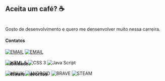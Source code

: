 ## Aceita um café? ☕

<br>Gosto de desenvolvimento e quero me densenvolver muito nessa carreira.

#### Contatos

[![EMAIL](https://img.shields.io/badge/Gmail-D14836?style=for-the-badge&logo=gmail&logoColor=white)](enzobottesini@gmail.com)
[![EMAIL](https://img.shields.io/badge/Instagram-E4405F?style=for-the-badge&logo=instagram&logoColor=white)](https://www.instagram.com/enzo_felipe_of/)

#### Habilidades
<div style="display: inline_block; margin-top: -40px" <br>  
  <img align="center" alt=" HTML 5" src="https://img.shields.io/badge/HTML5-E34F26?style=for-the-badge&logo=html5&logoColor=white" />
  <img align="center" alt=" CSS 3" src="https://img.shields.io/badge/CSS3-1572B6?style=for-the-badge&logo=css3&logoColor=white" />
  <img align="center" alt=" Java Script" src="https://img.shields.io/badge/JavaScript-F7DF1E?style=for-the-badge&logo=javascript&logoColor=black" />
</div>

#### Softwares favoritos 
<div style="display: inline_block; margin-top: -40px" <br>  
  <img align="center" alt=" LINUX " src="https://img.shields.io/badge/Linux-FCC624?style=for-the-badge&logo=linux&logoColor=black" />
  <img align="center" alt=" ANDROID " src="https://img.shields.io/badge/Android-3DDC84?style=for-the-badge&logo=android&logoColor=white" />
  <img align="center" alt=" BRAVE " src="https://img.shields.io/badge/Brave-FF1B2D?style=for-the-badge&logo=Brave&logoColor=white" />
  <img align="center" alt=" STEAM " src="https://img.shields.io/badge/Steam-000000?style=for-the-badge&logo=steam&logoColor=white" />
</div>
